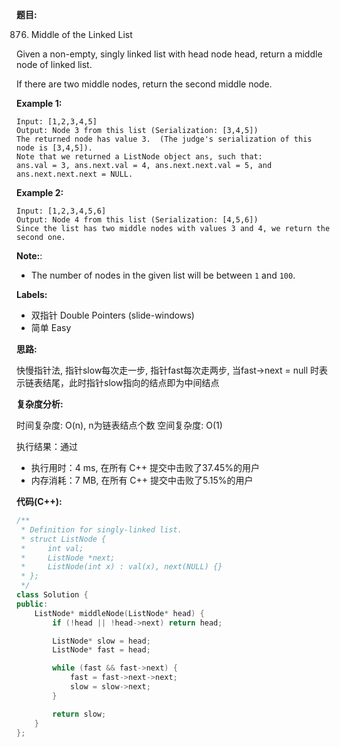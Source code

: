 **题目:**

876. Middle of the Linked List

Given a non-empty, singly linked list with head node head, return a middle node of linked list.

If there are two middle nodes, return the second middle node.

**Example 1:**
```
Input: [1,2,3,4,5]
Output: Node 3 from this list (Serialization: [3,4,5])
The returned node has value 3.  (The judge's serialization of this node is [3,4,5]).
Note that we returned a ListNode object ans, such that:
ans.val = 3, ans.next.val = 4, ans.next.next.val = 5, and ans.next.next.next = NULL.
```

**Example 2:**
```
Input: [1,2,3,4,5,6]
Output: Node 4 from this list (Serialization: [4,5,6])
Since the list has two middle nodes with values 3 and 4, we return the second one.
```

**Note:**:
- The number of nodes in the given list will be between `1` and `100`.

**Labels:**
- 双指针 Double Pointers (slide-windows)
- 简单 Easy

**思路:**

快慢指针法, 指针slow每次走一步, 指针fast每次走两步, 当fast->next = null 时表示链表结尾，此时指针slow指向的结点即为中间结点

**复杂度分析:**

时间复杂度: O(n), n为链表结点个数
空间复杂度: O(1)

执行结果：通过
- 执行用时：4 ms, 在所有 C++ 提交中击败了37.45%的用户
- 内存消耗：7 MB, 在所有 C++ 提交中击败了5.15%的用户

**代码(C++):**
```C++
/**
 * Definition for singly-linked list.
 * struct ListNode {
 *     int val;
 *     ListNode *next;
 *     ListNode(int x) : val(x), next(NULL) {}
 * };
 */
class Solution {
public:
    ListNode* middleNode(ListNode* head) {
        if (!head || !head->next) return head;

        ListNode* slow = head;
        ListNode* fast = head;

        while (fast && fast->next) {
            fast = fast->next->next;
            slow = slow->next;
        }

        return slow;
    }
};
```